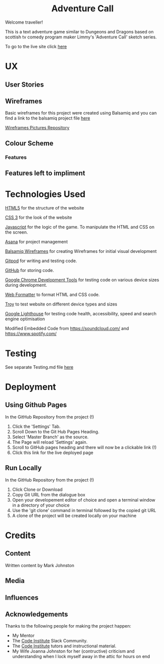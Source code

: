 <div align="center">
<h1>Adventure Call</h1>
</div>

Welcome traveller!

This is a text adventure game similar to Dungeons and Dragons based on scottish tv comedy program maker Limmy's 'Adventure Call' sketch series.

To go to the live site click [here](!)


# UX

## User Stories

## Wireframes

Basic wireframes for this project were created using Balsamiq and you can find a link to the balsamiq project file [here](!)

[Wireframes Pictures Repository](!)

## Colour Scheme

### Features

## Features left to impliment

# Technologies Used

[HTML5](https://en.wikipedia.org/wiki/HTML5)
for the structure of the website

[CSS 3](https://en.wikipedia.org/wiki/Cascading_Style_Sheets#CSS_3)
for the look of the website

[Javascript](https://en.wikipedia.org/wiki/JavaScript)
for the logic of the game.  To manipulate the HTML and CSS on the screen.

[Asana](https://asana.com/)
for project management

[Balsamiq Wireframes](https://balsamiq.com/wireframes/)
for creating Wireframes for initial visual development

[Gitpod](https://www.gitpod.io/) for writing and testing code.

[GitHub](https://github.com/) for storing code.

[Google Chrome Development Tools](https://developers.google.com/web/tools/chrome-devtools) for testing code on various device sizes during development.

[Web Formatter](https://webformatter.com/) to format HTML and CSS code.

[Troy](http://troy.labs.daum.net/) to test website on different device types and sizes

[Google Lighthouse](https://developers.google.com/web/tools/lighthouse) for testing code health, accessibility, speed and search engine optimisation

Modified Embedded Code from https://soundcloud.com/ and https://www.spotify.com/


# Testing

See separate Testing.md file [here](!)

# Deployment

## Using Github Pages

In the GitHub Repository from the project (!)

1. Click the 'Settings' Tab.
2. Scroll Down to the Git Hub Pages Heading.
3. Select 'Master Branch' as the source.
4. The Page will reload 'Settings' again.
5. Scroll to GitHub pages heading and there will now be a clickable link (!)
6. Click this link for the live deployed page

## Run Locally

In the GitHub Repository from the project (!)

1. Click Clone or Download
2. Copy Git URL from the dialogue box
3. Open your developement editor of choice and open a terminal window in a directory of your choice
4. Use the 'git clone' command in terminal followed by the copied git URL
5. A clone of the project will be created locally on your machine

# Credits

## Content

Written content by Mark Johnston

## Media

## Influences



## Acknowledgements

Thanks to the following people for making the project happen:

- My Mentor
- The [Code Institute](https://codeinstitute.net/) Slack Community.
- The [Code Institute](https://codeinstitute.net/) tutors and instructional material.
- My Wife Joanna Johnston for her (contructive) criticism and understanding when I lock myself away in the attic for hours on end
